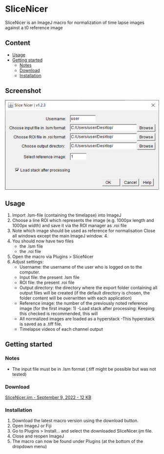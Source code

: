 # SliceNicer

SliceNicer is an ImageJ macro for normalization of time lapse images against a t0 reference image

## Content

- [Usage](#Usage)
- [Getting started](#Getting-started)
    - [Notes](#Notes)
    - [Download](#Download)
    - [Installation](#Installation)

## Screenshot

<img alt="Screenshot" src=".assets/screenshot.png">

## Usage

1. Import .lsm-file (containing the timelapse) into ImageJ
2. Choose a line ROI which represents the image (e.g. 1000px length and 1000px width) and save it via the ROI manager as .roi file
3. Note which image should be used as reference for normalisation
Close all windows except the main ImageJ window. 4.
5. You should now have two files
    - the .lsm file
    - the .roi file
6. Open the macro via Plugins > SliceNicer
7. Adjust settings:
    - Username: the username of the user who is logged on to the computer.
    - Input file: the present .lsm file
    - ROI file: the present .roi file
    - Output directory: the directory where the export folder containing all output files will be created (if the default directory is chosen, the folder content will be overwritten with each application)
    - Reference image: the number of the previously noted reference image (for the first image: 1)
    -Load stack after processing: Keeping this checked is recommended, this will
    - All normalized images are loaded as a hyperstack
    -This hyperstack is saved as a .tiff file.
    - Timelapse videos of each channel output

## Getting started 

### Notes

- The input file must be in .lsm format (.tiff might be possible but was not tested)

### Download

<a href="https://github.com/danielbarleben/SliceNicer/slicenicer.ijm">SliceNicer.ijm - September 9, 2022 - 12 KB</a>

### Installation

1. Download the latest macro version using the download button.
2. Open ImageJ or Fiji
3. Go to Plugins > Install... and select the downloaded SliceNicer.ijm file.
4. Close and reopen ImageJ
5. The macro can now be found under Plugins (at the bottom of the dropdown menu)




